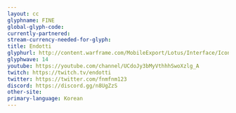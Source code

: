 ```yaml
---
layout: cc
glyphname: FINE
global-glyph-code: 
currently-partnered: 
stream-currency-needed-for-glyph: 
title: Endotti
glyphurl: http://content.warframe.com/MobileExport/Lotus/Interface/Icons/Player/ContentCreators/Endotti.png
glyphwave: 14
youtube: https://youtube.com/channel/UCdoJy3bMyVthhhSwoXzlg_A
twitch: https://twitch.tv/endotti
twitter: https://twitter.com/fnmfnm123
discord: https://discord.gg/n8UgZzS
other-site: 
primary-language: Korean
---
```


